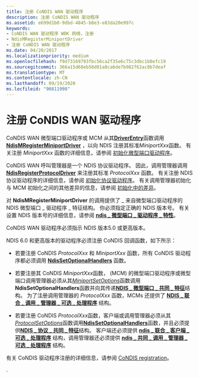 ```yaml
---
title: 注册 CoNDIS WAN 驱动程序
description: 注册 CoNDIS WAN 驱动程序
ms.assetid: e699d1b0-9dbd-4845-b8e3-e83da20e997c
keywords:
- CoNDIS WAN 驱动程序 WDK 网络，注册
- NdisMRegisterMiniportDriver
- 注册 CoNDIS WAN 驱动程序
ms.date: 04/20/2017
ms.localizationpriority: medium
ms.openlocfilehash: f9d73169793fbc56ca2f35e6c75c3dbc1b0efc19
ms.sourcegitcommit: 366a15d68eb58d01a8ca6de7b982f62ac8b7deaf
ms.translationtype: MT
ms.contentlocale: zh-CN
ms.lasthandoff: 09/19/2020
ms.locfileid: "90811998"
---
```

# <a name="registering-condis-wan-drivers"></a>注册 CoNDIS WAN 驱动程序





CoNDIS WAN 微型端口驱动程序或 MCM 从其[**DriverEntry**](/windows-hardware/drivers/ddi/wdm/nc-wdm-driver_initialize)函数调用[**NdisMRegisterMiniportDriver**](/windows-hardware/drivers/ddi/ndis/nf-ndis-ndismregisterminiportdriver) ，以向 NDIS 注册其标准*MiniportXxx*函数。 有关注册 *MiniportXxx* 函数的详细信息，请参阅 [初始化微型端口驱动程序](initializing-a-miniport-driver.md)。

CoNDIS WAN 呼叫管理器是一个 NDIS 协议驱动程序。 因此，调用管理器调用 [**NdisRegisterProtocolDriver**](/windows-hardware/drivers/ddi/ndis/nf-ndis-ndisregisterprotocoldriver) 来注册其标准 *ProtocolXxx* 函数。 有关注册 NDIS 协议驱动程序的详细信息，请参阅 [初始化协议驱动程序](initializing-a-protocol-driver.md)。 有关调用管理器初始化与 MCM 初始化之间的其他差异的信息，请参阅 [初始化中的差异](differences-in-initialization.md)。

对 **NdisMRegisterMiniportDriver** 的调用提供了 \_ 来自微型端口驱动程序的 NDIS 微型端口 \_ 驱动程序 \_ 特征结构。 你必须指定正确的 NDIS 版本号。 有关设置 NDIS 版本号的详细信息，请参阅 [**ndis \_ 微型端口 \_ 驱动程序 \_ 特性**](/windows-hardware/drivers/ddi/ndis/ns-ndis-_ndis_miniport_driver_characteristics)。

CoNDIS WAN 驱动程序必须指示 NDIS 版本5.0 或更高版本。

NDIS 6.0 和更高版本的驱动程序必须注册 CoNDIS 回调函数，如下所示：

-   若要注册 CoNDIS *ProtocolXxx* 和 *MiniportXxx* 函数，所有 CoNDIS 驱动程序都必须调用 [**NdisSetOptionalHandlers**](/windows-hardware/drivers/ddi/ndis/nf-ndis-ndissetoptionalhandlers) 函数。

-   若要注册其 CoNDIS *MiniportXxx*函数， (MCM) 的微型端口驱动程序或微型端口调用管理器必须从其[*MiniportSetOptions*](/windows-hardware/drivers/ddi/ndis/nc-ndis-set_options)函数调用**NdisSetOptionalHandlers**函数并向其传递[**NDIS \_ 微型端口 \_ 共同 \_ 特征**](/windows-hardware/drivers/ddi/ndis/ns-ndis-_ndis_miniport_co_characteristics)结构。 为了注册调用管理器的 *ProtocolXxx* 函数，MCMs 还提供了 [**NDIS \_ 联合 \_ 调用 \_ 管理器 \_ 可选 \_ 处理程序**](/windows-hardware/drivers/ddi/ndis/ns-ndis-_ndis_co_call_manager_optional_handlers) 结构。

-   若要注册 CoNDIS *ProtocolXxx*函数，客户端或调用管理器必须从其[*ProtocolSetOptions*](/windows-hardware/drivers/ddi/ndis/nc-ndis-set_options)函数调用[**NdisSetOptionalHandlers**](/windows-hardware/drivers/ddi/ndis/nf-ndis-ndissetoptionalhandlers)函数，并且必须提供[**NDIS \_ 协议 \_ 共同 \_ 特征**](/windows-hardware/drivers/ddi/ndis/ns-ndis-_ndis_protocol_co_characteristics)结构。 客户端还必须提供 [**ndis \_ 联合 \_ 客户端 \_ 可选 \_ 处理程序**](/windows-hardware/drivers/ddi/ndis/ns-ndis-_ndis_co_client_optional_handlers) 结构，调用管理器还必须提供 [**ndis \_ 共同 \_ 调用 \_ 管理器 \_ 可选 \_ 处理程序**](/windows-hardware/drivers/ddi/ndis/ns-ndis-_ndis_co_call_manager_optional_handlers) 结构。

有关 CoNDIS 驱动程序注册的详细信息，请参阅 [CoNDIS registration](condis-miniport-driver-registration.md)。

.

 

